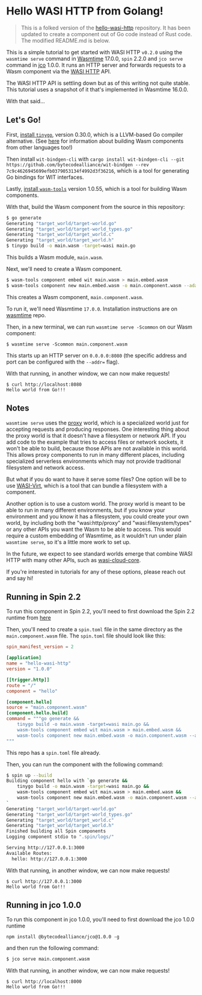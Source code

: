 # Hello WASI HTTP from Golang!

> This is a folked version of the [hello-wasi-http](https://github.com/sunfishcode/hello-wasi-http) repository. It has been updated to create a component out of Go code instead of Rust code. The modified README.md is below.

This is a simple tutorial to get started with WASI HTTP `v0.2.0` using the
`wasmtime serve` command in [Wasmtime] 17.0.0, `spin` 2.2.0  and `jco serve` command in [jco] 1.0.0. It runs an HTTP server and
forwards requests to a Wasm component via the [WASI HTTP] API.

[Wasmtime]: https://wasmtime.dev
[WASI HTTP]: https://github.com/WebAssembly/wasi-http/
[jco]: https://github.com/bytecodealliance/jco

The WASI HTTP API is settling down but as of this writing not quite stable.
This tutorial uses a snapshot of it that's implemented in Wasmtime 16.0.0.

With that said...

## Let's Go!

First, [install `tinygo`](https://github.com/tinygo-org/tinygo/releases),
version 0.30.0, which is a LLVM-based Go compiler alternative. (See [here] for information about building Wasm components from other
languages too!)

[here]: https://component-model.bytecodealliance.org/language-support.html

<!-- Then, [install `wit-bindgen-cli@0.16.0`](https://github.com/bytecodealliance/wit-bindgen) with `cargo install wit-bindgen-cli@0.16.0`, which is a tool for generating Go bindings for WIT interfaces. -->
Then install `wit-bindgen-cli` with `cargo install wit-bindgen-cli --git https://github.com/bytecodealliance/wit-bindgen --rev 7c9c4626945699efb0379053134f4992d3f36216`, which is a tool for generating Go bindings for WIT interfaces.

Lastly, [install `wasm-tools`](https://github.com/bytecodealliance/wasm-tools/releases/) version 1.0.55, which is a tool for building Wasm components.

With that, build the Wasm component from the source in this repository:

```sh
$ go generate
Generating "target_world/target-world.go"
Generating "target_world/target-world_types.go"
Generating "target_world/target_world.c"
Generating "target_world/target_world.h"
$ tinygo build -o main.wasm -target=wasi main.go
```

This builds a Wasm module, `main.wasm`.

Next, we'll need to create a Wasm component.

```sh
$ wasm-tools component embed wit main.wasm > main.embed.wasm
$ wasm-tools component new main.embed.wasm -o main.component.wasm --adapt wasi_snapshot_preview1.reactor.wasm
```

This creates a Wasm component, `main.component.wasm`.

To run it, we'll need Wasmtime `17.0.0`. Installation instructions are
on [wasmtime](https://github.com/bytecodealliance/wasmtime/releases/tag/v17.0.0) repo.

Then, in a new terminal, we can run `wasmtime serve -Scommon` on our Wasm component:

```
$ wasmtime serve -Scommon main.component.wasm
```

This starts up an HTTP server on `0.0.0.0:8080` (the specific address and port
can be configured with the `--addr=` flag).

With that running, in another window, we can now make requests!

```
$ curl http://localhost:8080
Hello world from Go!!!
```

## Notes

`wasmtime serve` uses the [proxy] world, which is a specialized world just for
accepting requests and producing responses. One interesting thing about the proxy
world is that it doesn't have a filesystem or network API. If you add code to the
example that tries to access files or network sockets, it won't be able to build,
because those APIs are not available in this world. This allows proxy components
to run in many different places, including specialized serverless environments
which may not provide traditional filesystem and network access.

But what if you do want to have it serve some files? One option will be to use
[WASI-Virt](https://github.com/bytecodealliance/WASI-Virt), which is a tool
that can bundle a filesystem with a component.

Another option is to use a custom world. The proxy world is meant to be able
to run in many different environments, but if you know your environment and
you know it has a filesystem, you could create your own world, by including
both the "wasi:http/proxy" and "wasi:filesystem/types" or any other APIs you want
the Wasm to be able to access. This would require a custom embedding of Wasmtime,
as it wouldn't run under plain `wasmtime serve`, so it's a little more work to
set up.

In the future, we expect to see standard worlds emerge that combine WASI HTTP
with many other APIs, such as [wasi-cloud-core].

[wasi-cloud-core]: https://github.com/WebAssembly/wasi-cloud-core

If you're interested in tutorials for any of these options, please reach out
and say hi!

[proxy]: https://github.com/WebAssembly/wasi-http/blob/main/wit/proxy.wit

## Running in Spin 2.2

To run this component in Spin 2.2, you'll need to first download the Spin 2.2 runtime from [here](https://github.com/fermyon/spin/releases/tag/v2.2.0)

Then, you'll need to create a `spin.toml` file in the same directory as the `main.component.wasm` file. The `spin.toml` file should look like this:

```toml
spin_manifest_version = 2

[application]
name = "hello-wasi-http"
version = "1.0.0"

[[trigger.http]]
route = "/"
component = "hello"

[component.hello]
source = "main.component.wasm"
[component.hello.build]
command = """go generate && 
    tinygo build -o main.wasm -target=wasi main.go && 
    wasm-tools component embed wit main.wasm > main.embed.wasm && 
    wasm-tools component new main.embed.wasm -o main.component.wasm --adapt wasi_snapshot_preview1.reactor.wasm
"""
```

This repo has a `spin.toml` file already.

Then, you can run the component with the following command:

```sh
$ spin up --build
Building component hello with `go generate && 
    tinygo build -o main.wasm -target=wasi main.go && 
    wasm-tools component embed wit main.wasm > main.embed.wasm && 
    wasm-tools component new main.embed.wasm -o main.component.wasm --adapt wasi_snapshot_preview1.reactor.wasm
`
Generating "target_world/target-world.go"
Generating "target_world/target-world_types.go"
Generating "target_world/target_world.c"
Generating "target_world/target_world.h"
Finished building all Spin components
Logging component stdio to ".spin/logs/"

Serving http://127.0.0.1:3000
Available Routes:
  hello: http://127.0.0.1:3000
```

With that running, in another window, we can now make requests!

```
$ curl http://127.0.0.1:3000
Hello world from Go!!!
```

## Running in jco 1.0.0

To run this component in jco 1.0.0, you'll need to first download the jco 1.0.0 runtime 
```
npm install @bytecodealliance/jco@1.0.0 -g
```

and then run the following command:

```sh
$ jco serve main.component.wasm
```

With that running, in another window, we can now make requests!

```
$ curl http://localhost:8000
Hello world from Go!!!
```
